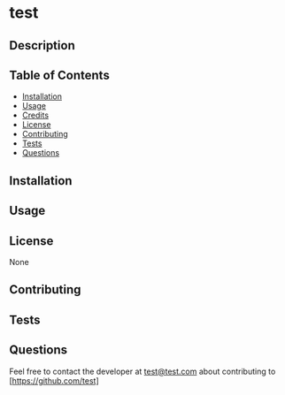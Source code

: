 # test

## Description 


## Table of Contents
* [Installation](#installation)
* [Usage](#usage)
* [Credits](#credits)
* [License](#license)
* [Contributing](#contributing)
* [Tests](#tests)
* [Questions](#questions)

## Installation


## Usage 


## License
None

## Contributing


## Tests


## Questions
Feel free to contact the developer at test@test.com about contributing to [https://github.com/test]
